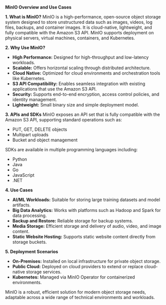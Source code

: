 **MinIO Overview and Use Cases**

**1. What is MinIO?**
MinIO is a high-performance, open-source object storage system designed to store unstructured data such as images, videos, log files, backups, and container images. It is cloud-native, lightweight, and fully compatible with the Amazon S3 API. MinIO supports deployment on physical servers, virtual machines, containers, and Kubernetes.

**2. Why Use MinIO?**

* **High Performance:** Designed for high-throughput and low-latency workloads.
* **Scalable:** Offers horizontal scaling through distributed architecture.
* **Cloud Native:** Optimized for cloud environments and orchestration tools like Kubernetes.
* **S3 API Compatibility:** Enables seamless integration with existing applications that use the Amazon S3 API.
* **Security:** Supports end-to-end encryption, access control policies, and identity management.
* **Lightweight:** Small binary size and simple deployment model.

**3. APIs and SDKs**
MinIO exposes an API set that is fully compatible with the Amazon S3 API, supporting standard operations such as:

* PUT, GET, DELETE objects
* Multipart uploads
* Bucket and object management

SDKs are available in multiple programming languages including:

* Python
* Java
* Go
* JavaScript
* .NET

**4. Use Cases**

* **AI/ML Workloads:** Suitable for storing large training datasets and model artifacts.
* **Big Data Analytics:** Works with platforms such as Hadoop and Spark for data processing.
* **Backup and Restore:** Reliable storage for backup systems.
* **Media Storage:** Efficient storage and delivery of audio, video, and image content.
* **Static Website Hosting:** Supports static website content directly from storage buckets.

**5. Deployment Scenarios**

* **On-Premises:** Installed on local infrastructure for private object storage.
* **Public Cloud:** Deployed on cloud providers to extend or replace cloud-native storage services.
* **Kubernetes:** Managed via MinIO Operator for containerized environments.

MinIO is a robust, efficient solution for modern object storage needs, adaptable across a wide range of technical environments and workloads.
